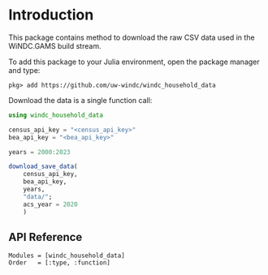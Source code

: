 # Introduction

This package contains method to download the raw CSV data used in the WiNDC.GAMS build stream. 

To add this package to your Julia environment, open the package manager and type:

```
pkg> add https://github.com/uw-windc/windc_household_data
```


Download the data is a single function call:

```julia
using windc_household_data

census_api_key = "<census_api_key>"
bea_api_key = "<bea_api_key>"

years = 2000:2023

download_save_data(
    census_api_key, 
    bea_api_key, 
    years, 
    "data/";
    acs_year = 2020
    )
```

## API Reference


```@autodocs
Modules = [windc_household_data]
Order   = [:type, :function]
```

